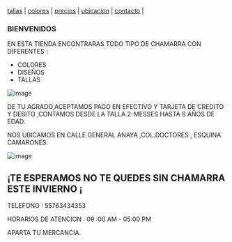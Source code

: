 [tallas](./tallas.md) | [colores](./colores.md) | [precios](./precios.md) | [ubicacion](./ubicacion) | [contacto](./contacto) | 

###  BIENVENIDOS

 EN ESTA TIENDA ENCONTRARAS TODO TIPO DE CHAMARRA CON DIFERENTES :
 
- COLORES
-  DISEÑOS                     
-  TALLAS                                                         
 
 ![image](https://user-images.githubusercontent.com/100168915/159033781-dc88bc9b-b002-40fd-ba0d-33f59d872147.png)
 
 
DE TU AGRADO,ACEPTAMOS PAGO EN EFECTIVO Y TARJETA DE CREDITO Y DEBITO ,CONTAMOS DESDE LA TALLA 2-MESSES HASTA 6 AÑOS DE EDAD.



NOS UBICAMOS EN CALLE GENERAL ANAYA ,COL.DOCTORES , ESQUINA CAMARONES.

![image](https://user-images.githubusercontent.com/100168915/159033188-2857c439-cd39-4301-a004-e2d635e8ef4e.png)

## ¡TE ESPERAMOS NO TE QUEDES SIN CHAMARRA ESTE INVIERNO ¡


TELEFONO : 55763434353

HORARIOS DE ATENCION : 09 :00 AM - 05:00 PM 

APARTA TU MERCANCIA.





